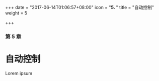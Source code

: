 +++
date = "2017-06-14T01:06:57+08:00"
icon = "<b>5. </b>"
title = "自动控制"
weight = 5

+++

### 第 5 章

# 自动控制

Lorem ipsum
